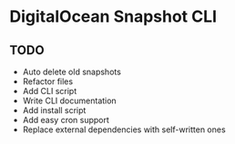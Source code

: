 # DigitalOcean Snapshot CLI

## TODO

* Auto delete old snapshots
* Refactor files
* Add CLI script
* Write CLI documentation
* Add install script
* Add easy cron support
* Replace external dependencies with self-written ones